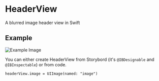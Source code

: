 # HeaderView
A blurred image header view in Swift

## Example

![Example Image](http://i.imgur.com/0ZqjWfA.png)

You can either create HeaderView from Storybord (it's `@IBDesignable` and `@IBInspectable`) or from code.

    headerView.image = UIImage(named: "image")